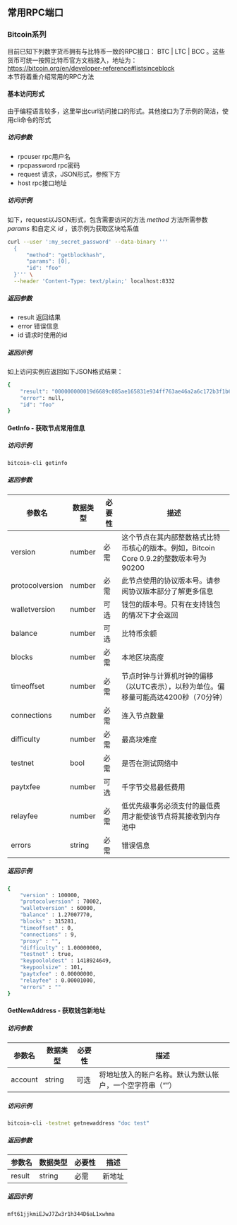 ## 常用RPC端口

### Bitcoin系列

目前已知下列数字货币拥有与比特币一致的RPC接口： BTC | LTC | BCC 。这些货币可统一按照比特币官方文档接入，地址为：https://bitcoin.org/en/developer-reference#listsinceblock<br>
本节将着重介绍常用的RPC方法

#### 基本访问形式
由于编程语言较多，这里举出curl访问接口的形式。其他接口为了示例的简洁，使用cli命令的形式

##### 访问参数
* rpcuser rpc用户名
* rpcpassword rpc密码
* request 请求，JSON形式，参照下方
* host rpc接口地址

##### 访问示例
如下，request以JSON形式，包含需要访问的方法 *method* 方法所需参数 *params* 和自定义 *id* ，该示例为获取区块哈系值
```bash
curl --user ':my_secret_password' --data-binary '''
  {
      "method": "getblockhash",
      "params": [0],
      "id": "foo"
  }''' \
  --header 'Content-Type: text/plain;' localhost:8332
```

##### 返回参数
* result 返回结果
* error 错误信息
* id 请求时使用的id

##### 返回示例
如上访问实例应返回如下JSON格式结果：
```bash
{
    "result": "000000000019d6689c085ae165831e934ff763ae46a2a6c172b3f1b60a8ce26f",
    "error": null,
    "id": "foo"
}
```

#### GetInfo - 获取节点常用信息

##### 访问示例
```bash
bitcoin-cli getinfo
```

##### 返回参数
| 参数名 | 数据类型 | 必要性 | 描述 |
|-------|--------|---------|-----|
| version | number | 必需 |  这个节点在其内部整数格式比特币核心的版本。例如，Bitcoin Core 0.9.2的整数版本号为90200 |
| protocolversion | number | 必需 | 此节点使用的协议版本号。请参阅协议版本部分了解更多信息 |
| walletversion | number | 可选 | 钱包的版本号。只有在支持钱包的情况下才会返回 |
| balance | number | 可选 | 比特币余额 |
| blocks | number | 必需 | 本地区块高度 |
| timeoffset | number | 必需 | 节点时钟与计算机时钟的偏移（以UTC表示），以秒为单位。偏移量可能高达4200秒（70分钟） |
| connections | number | 必需 | 连入节点数量 |
| difficulty | number | 必需 | 最高块难度 |
| testnet | bool | 必需 | 是否在测试网络中 |
| paytxfee | number | 可选 | 千字节交易最低费用 |
| relayfee | number | 必需 | 低优先级事务必须支付的最低费用才能使该节点将其接收到内存池中 |
| errors | string | 必需 | 错误信息 |

##### 返回示例
```bash
{
    "version" : 100000,
    "protocolversion" : 70002,
    "walletversion" : 60000,
    "balance" : 1.27007770,
    "blocks" : 315281,
    "timeoffset" : 0,
    "connections" : 9,
    "proxy" : "",
    "difficulty" : 1.00000000,
    "testnet" : true,
    "keypoololdest" : 1418924649,
    "keypoolsize" : 101,
    "paytxfee" : 0.00000000,
    "relayfee" : 0.00001000,
    "errors" : ""
}
```

#### GetNewAddress - 获取钱包新地址

##### 访问参数
| 参数名 | 数据类型 | 必要性 | 描述 |
|-------|--------|---------|-----|
| account | string | 可选 | 将地址放入的帐户名称。默认为默认帐户，一个空字符串（“”） |

##### 访问示例
```bash
bitcoin-cli -testnet getnewaddress "doc test"
```

##### 返回参数
| 参数名 | 数据类型 | 必要性 | 描述 |
|-------|--------|---------|-----|
| result | string | 必需 | 新地址 |

##### 返回示例
```
mft61jjkmiEJwJ7Zw3r1h344D6aL1xwhma
```
